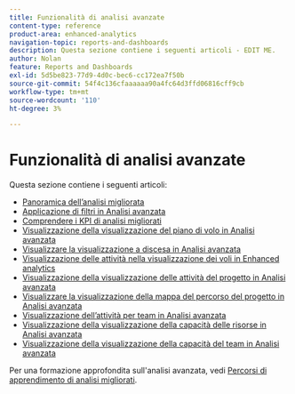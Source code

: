 ```yaml
---
title: Funzionalità di analisi avanzate
content-type: reference
product-area: enhanced-analytics
navigation-topic: reports-and-dashboards
description: Questa sezione contiene i seguenti articoli - EDIT ME.
author: Nolan
feature: Reports and Dashboards
exl-id: 5d5be823-77d9-4d0c-bec6-cc172ea7f50b
source-git-commit: 54f4c136cfaaaaaa90a4fc64d3ffd06816cff9cb
workflow-type: tm+mt
source-wordcount: '110'
ht-degree: 3%

---
```


# Funzionalità di analisi avanzate

Questa sezione contiene i seguenti articoli:

* [Panoramica dell’analisi migliorata](../enhanced-analytics/enhanced-analytics-overview.md)
* [Applicazione di filtri in Analisi avanzata](../enhanced-analytics/use-enhanced-analytics-filters.md)
* [Comprendere i KPI di analisi migliorati](../enhanced-analytics/understand-enhanced-analytics-kpis.md)
* [Visualizzazione della visualizzazione del piano di volo in Analisi avanzata](../enhanced-analytics/flight-plan-overview.md)
* [Visualizzare la visualizzazione a discesa in Analisi avanzata](../enhanced-analytics/burndown-overview.md)
* [Visualizzazione delle attività nella visualizzazione dei voli in Enhanced analytics](../enhanced-analytics/tasks-in-flight-overview.md)
* [Visualizzazione della visualizzazione delle attività del progetto in Analisi avanzata](../enhanced-analytics/project-activity-overview.md)
* [Visualizzare la visualizzazione della mappa del percorso del progetto in Analisi avanzata](../enhanced-analytics/project-treemap-overview.md)
* [Visualizzazione dell’attività per team in Analisi avanzata](../enhanced-analytics/activity-by-team-overview.md)
* [Visualizzazione della visualizzazione della capacità delle risorse in Analisi avanzata](../enhanced-analytics/resource-capacity-overview.md)
* [Visualizzazione della visualizzazione della capacità del team in Analisi avanzata](../enhanced-analytics/team-capacity-overview.md)

<!--* [View Enhanced analytics visualizations by duration](../enhanced-analytics/view-enhanced-analytics-charts-duration.md)-->

<!--
  <li data-mc-conditions="QuicksilverOrClassic.Draft mode"><a href="../enhanced-analytics/trend-views-overview.md" class="MCXref xref" xrefformat="{para}">Trend views overview</a> </li>
  -->

Per una formazione approfondita sull&#39;analisi avanzata, vedi [Percorsi di apprendimento di analisi migliorati](https://one.workfront.com/s/enhanced-analytics-program).
